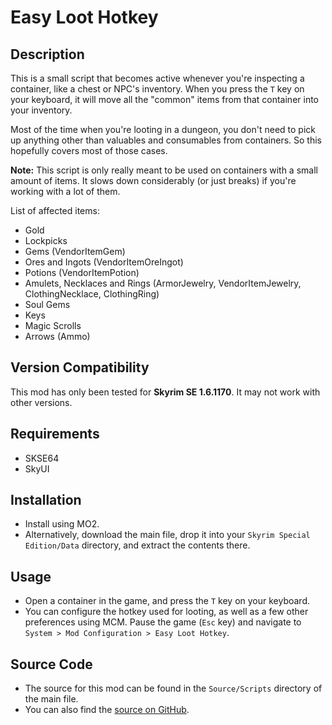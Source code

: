 # Easy Loot Hotkey

## Description
This is a small script that becomes active whenever you're inspecting a container, like a chest or NPC's inventory. When you press the `T` key on your keyboard, it will move all the "common" items from that container into your inventory.

Most of the time when you're looting in a dungeon, you don't need to pick up anything other than valuables and consumables from containers. So this hopefully covers most of those cases.

**Note:** This script is only really meant to be used on containers with a small amount of items. It slows down considerably (or just breaks) if you're working with a lot of them.

List of affected items:
- Gold
- Lockpicks
- Gems (VendorItemGem)
- Ores and Ingots (VendorItemOreIngot)
- Potions (VendorItemPotion)
- Amulets, Necklaces and Rings (ArmorJewelry, VendorItemJewelry, ClothingNecklace, ClothingRing)
- Soul Gems
- Keys
- Magic Scrolls
- Arrows (Ammo)

## Version Compatibility
This mod has only been tested for **Skyrim SE 1.6.1170**. It may not work with other versions.

## Requirements
- SKSE64
- SkyUI

## Installation
- Install using MO2.
- Alternatively, download the main file, drop it into your `Skyrim Special Edition/Data` directory, and extract the contents there.

## Usage
- Open a container in the game, and press the `T` key on your keyboard.
- You can configure the hotkey used for looting, as well as a few other preferences using MCM. Pause the game (`Esc` key) and navigate to `System > Mod Configuration > Easy Loot Hotkey`.

## Source Code
- The source for this mod can be found in the `Source/Scripts` directory of the main file.
- You can also find the [source on GitHub](https://github.com/bluetayden/EasyLootHotkey).
